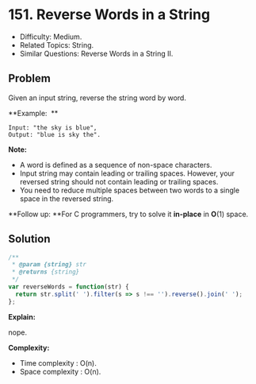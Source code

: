 # 151. Reverse Words in a String

- Difficulty: Medium.
- Related Topics: String.
- Similar Questions: Reverse Words in a String II.

## Problem

Given an input string, reverse the string word by word.

**Example:  **

```
Input: "the sky is blue",
Output: "blue is sky the".
```

**Note:**

- A word is defined as a sequence of non-space characters.
- Input string may contain leading or trailing spaces. However, your reversed string should not contain leading or trailing spaces.
- You need to reduce multiple spaces between two words to a single space in the reversed string.

**Follow up: **For C programmers, try to solve it **in-place** in **O**(1) space.

## Solution

```javascript
/**
 * @param {string} str
 * @returns {string}
 */
var reverseWords = function(str) {
  return str.split(' ').filter(s => s !== '').reverse().join(' ');
};
```

**Explain:**

nope.

**Complexity:**

* Time complexity : O(n).
* Space complexity : O(n).
